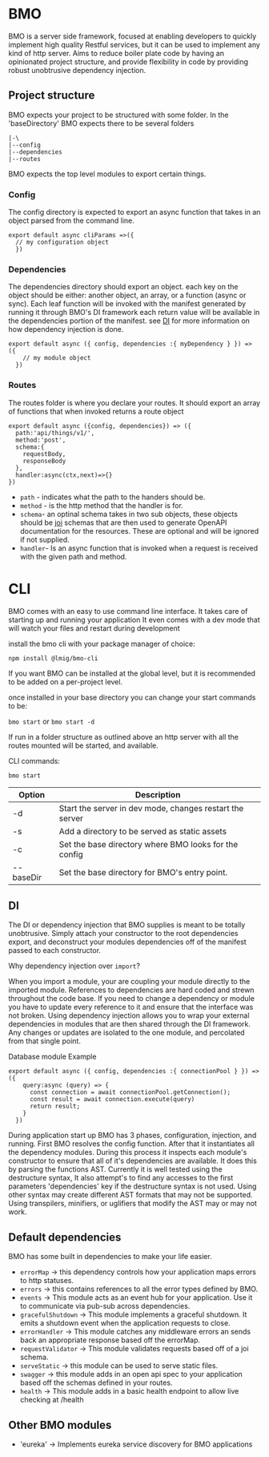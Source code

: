 # BMO

BMO is a server side framework, focused at enabling developers to quickly implement high quality Restful services,
but it can be used to implement any kind of http server.
Aims to reduce boiler plate code by having an opinionated project structure, and provide
flexibility in code by providing robust unobtrusive dependency injection.

## Project structure
BMO expects your project to be structured with some folder.
In the 'baseDirectory' BMO expects there to be several folders
```
|-\
|--config
|--dependencies
|--routes
```
BMO expects the top level modules to export certain things.

### Config
The config directory is expected to export an async function that takes in an object parsed from the command line.

```
export default async cliParams =>({
  // my configuration object
  })
```
### Dependencies
The dependencies directory should export an object. each key on the object should be either: another object, an array, or a function (async or sync).
Each leaf function will be invoked with the manifest generated by running it through BMO's DI framework
each return value will be available in the dependencies portion of the manifest. see [DI](#DI) for more information on how dependency injection is done.

```
export default async ({ config, dependencies :{ myDependency } }) => ({
    // my module object
  })
```

### Routes
The routes folder is where you declare your routes.
It should export an array of functions that when invoked returns a route object

```
export default async ({config, dependencies}) => ({
  path:'api/things/v1/',
  method:'post',
  schema:{
    requestBody,
    responseBody
  },
  handler:async(ctx,next)=>{}
})
```
- `path` - indicates what the path to the handers should be.
- `method` - is the http method that the handler is for.
- `schema`- an optinal schema takes in two sub objects, these objects should be [joi](https://www.npmjs.com/package/@hapi/joi) schemas that are then used to
generate OpenAPI documentation for the resources. These are optional and will be ignored if not supplied.
- `handler`- Is an async function that is invoked when a request is received with the given path and method.


# CLI

BMO comes with an easy to use command line interface. It takes care of starting up and running your application
It even comes with a dev mode that will watch your files and restart during development

install the bmo cli with your package manager of choice:

`npm install @lmig/bmo-cli`

If you want BMO can be installed at the global level,
but it is recommended to be added on a per-project level.

once installed in your base directory you can change your start commands to be:

`bmo start`
 or
`bmo start -d`

If run in a folder structure as outlined above an http server with all the routes mounted
will be started, and available.

CLI commands:

`bmo start`

|Option          | Description                                              |
|----------------|----------------------------------------------------------|
|-d              | Start the server in dev mode, changes restart the server |
|-s <dir>        | Add a directory to be served as static assets            |
|-c <dir>        | Set the base directory where BMO looks for the config    |
|--baseDir <dir> | Set the base directory for BMO's entry point.            |


## DI

The DI or dependency injection that BMO supplies is meant to be totally unobtrusive.
Simply attach your constructor to the root dependencies export, and deconstruct your modules dependencies
off of the manifest passed to each constructor.

Why dependency injection over `import`?

When you import a module, your are coupling your module directly to the imported module.
References to dependencies are hard coded and strewn throughout the code base.
If you need to change a dependency or module you have to update every reference to it and ensure that
the interface was not broken. Using dependency injection allows you to wrap your
external dependencies in modules that are then shared through the DI framework.
Any changes or updates are isolated to the one module, and percolated from that single point.


Database module Example

```
export default async ({ config, dependencies :{ connectionPool } }) => ({
    query:async (query) => {
      const connection = await connectionPool.getConnection();
      const result = await connection.execute(query)
      return result;
    }
  })
```

During application start up BMO has 3 phases, configuration, injection, and running.
First BMO resolves the config function. After that it instantiates all the dependency modules.
During this process it inspects each module's constructor to ensure that all of it's dependencies are available.
It does this by parsing the functions AST. Currently it is well tested using the destructure syntax, It also attempt's to find any
accesses to the first parameters 'dependencies' key if the destructure syntax is not used.
Using other syntax may create different AST formats that may not be supported.
Using transpilers, minifiers, or uglifiers that modify the AST may or may not work.

## Default dependencies

BMO has some built in dependencies to make your life easier.
- `errorMap` -> this dependency controls how your application maps errors to http statuses.
- `errors` -> this contains references to all the error types defined by BMO.
- `events` -> This module acts as an event hub for your application. Use it to communicate via pub-sub across dependencies.
- `gracefulShutdown` -> This module implements a graceful shutdown. It emits a shutdown event when the application requests to close.
- `errorHandler` -> This module catches any middleware errors an sends back an appropriate response based off the errorMap.
- `requestValidator` -> This module validates requests based off of a joi schema.
- `serveStatic` -> this module can be used to serve static files.
- `swagger` -> this module adds in an open api spec to your application based off the schemas defined in your routes.
- `health` -> This module adds in a basic health endpoint to allow live checking at /health


## Other BMO modules

- 'eureka' -> Implements eureka service discovery for BMO applications






